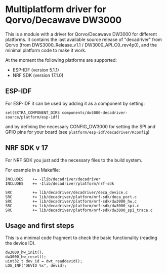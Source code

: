 # Multiplatform driver for Qorvo/Decawave DW3000

This is a module with a driver for Qorvo/Decawave DW3000 for different platforms. It contains the last available source release of "decadriver" from Qorvo (from DWS3000_Release_v1.1 / DW3000_API_C0_rev4p0), and the minimal platform code to make it work.

At the moment the following platforms are supported:
 * ESP-IDF (version 5.1.1)
 * NRF SDK (version 17.1.0)

## ESP-IDF

For ESP-IDF it can be used by adding it as a component by setting:
```
set(EXTRA_COMPONENT_DIRS components/dw3000-decadriver-source/platform/esp-idf)
```
and by defining the necessary CONFIG_DW3000 for setting the SPI and GPIO pins for your board (see `platform/esp-idf/decadriver/Kconfig`)

## NRF SDK v 17

For NRF SDK you just add the necessary files to the build system.

For example in a Makefile:
```
INCLUDES	+= -Ilib/decadriver/decadriver
INCLUDES	+= -Ilib/decadriver/platform/nrf-sdk

SRC			+= lib/decadriver/decadriver/deca_device.c
SRC			+= lib/decadriver/platform/nrf-sdk/deca_port.c
SRC			+= lib/decadriver/platform/nrf-sdk/dw3000_hw.c
SRC			+= lib/decadriver/platform/nrf-sdk/dw3000_spi.c
SRC			+= lib/decadriver/platform/nrf-sdk/dw3000_spi_trace.c
```

## Usage and first steps

This is a minimal code fragment to check the basic functionality (reading the device ID).

```
dw3000_hw_init();
dw3000_hw_reset();
uint32_t dev_id = dwt_readdevid();
LOG_INF("DEVID %x", devid);
```
